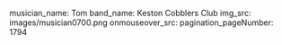 musician_name: Tom
band_name: Keston Cobblers Club
img_src: images/musician0700.png
onmouseover_src: 
pagination_pageNumber: 1794
